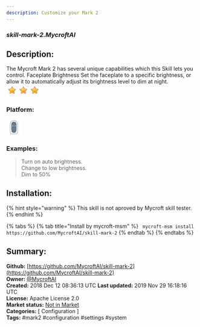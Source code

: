 ```yaml
---
description: Customize your Mark 2
---
```


### _skill-mark-2.MycroftAI_  
## Description:  
The Mycroft Mark 2 has several unique capabilities which this Skill lets you
control.
Faceplate Brightness
Set the faceplate to a specific brightness, or allow it to automatically adjust
its brightness level to dim at night.  
![](../.gitbook/assets/star.png)![](../.gitbook/assets/star.png)![](../.gitbook/assets/star.png)  
### Platform:  
 ![Mark II](../.gitbook/assets/mark-2-icon.png)   
### Examples:  
> Turn on auto brightness.  
> Change to low brightness.  
> Dim to 50%  
  
## Installation:  
{% hint style="warning" %}
This skill is not aproved by Mycroft skill tester.
{% endhint %}
    
{% tabs %}
{% tab title="Install by mycroft-msm" %}
``` mycroft-msm install https://github.com/MycroftAI/skill-mark-2```
{% endtab %}
  {% endtabs %}
    
## Summary:  
**Github:** [https://github.com/MycroftAI/skill-mark-2](https://github.com/MycroftAI/skill-mark-2)  
**Owner:** [@MycroftAI](https://github.com/MycroftAI)  
**Created:** 2018 Dec 12 08:36:13 UTC  **Last updated:** 2019 Nov 29 16:18:16 UTC  
**License:** Apache License 2.0  
**Market status:** [Not in Market](https://market.mycroft.ai/skill/)  
**Categories:** [ Configuration ]   
**Tags:** \#mark2 \#configuration \#settings \#system   
